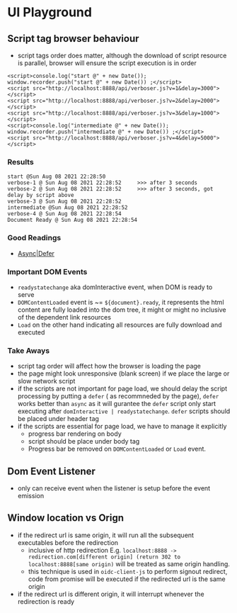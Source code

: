 # UI Playground

## Script tag browser behaviour
- script tags order does matter, although the download of script resource is parallel, browser will ensure the script execution is in order
```
<script>console.log("start @" + new Date()); window.recorder.push("start @" + new Date()) ;</script>
<script src="http://localhost:8888/api/verboser.js?v=1&delay=3000"></script>
<script src="http://localhost:8888/api/verboser.js?v=2&delay=2000"></script>
<script src="http://localhost:8888/api/verboser.js?v=3&delay=1000"></script>
<script>console.log("intermediate @" + new Date()); window.recorder.push("intermediate @" + new Date()) ;</script>
<script src="http://localhost:8888/api/verboser.js?v=4&delay=5000"></script>
```
### Results
```
start @Sun Aug 08 2021 22:28:50
verbose-1 @ Sun Aug 08 2021 22:28:52     >>> after 3 seconds
verbose-2 @ Sun Aug 08 2021 22:28:52     >>> after 3 seconds, got delay by script above  
verbose-3 @ Sun Aug 08 2021 22:28:52
intermediate @Sun Aug 08 2021 22:28:52
verbose-4 @ Sun Aug 08 2021 22:28:54
Document Ready @ Sun Aug 08 2021 22:28:54
```

### Good Readings
- [Async|Defer](https://flaviocopes.com/javascript-async-defer/#no-defer-or-async-in-the-head)

### Important DOM Events
- `readystatechange` aka domInteractive event, when DOM is ready to serve
- `DOMContentLoaded` event is ~= `${document}.ready`, it represents the html content are fully loaded into the dom tree, it might or might no inclusive of the dependent link resources
- `Load` on the other hand indicating all resources are fully download and executed

### Take Aways
- script tag order will affect how the browser is loading the page
- the page might look unresponsive (blank screen) if we place the large or slow network script
- if the scripts are not important for page load, we should delay the script processing by putting a `defer` ( as recommneded by the page), `defer` works better than `async` as it will gurantee the `defer` script only start executing after `domInteractive | readystatechange`. `defer` scripts should be placed under header tag
- if the scripts are essential for page load, we have to manage it explicitly
   - progress bar rendering on body
   - script should be place under body tag
   - Progress bar be removed on `DOMContentLoaded` or `Load` event.

## Dom Event Listener
- only can receive event when the listener is setup before the event emission

## Window location vs Orign
- if the redirect url is same origin, it will run all the subsequent executables before the redirection
   - inclusive of http redirection E.g. `localhost:8888 -> redirection.com[different origin] (return 302 to localhost:8888[same origin)` will be treated as same origin handling.
   - this technique is used in `oidc-client-js` to perform signout redirect, code from promise will be executed if the redirected url is the same origin 
- if the redirect url is different origin, it will interrupt whenever the redirection is ready